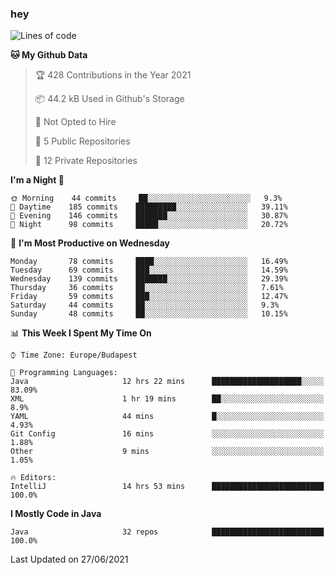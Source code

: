 ### hey

<!--START_SECTION:waka-->
![Lines of code](https://img.shields.io/badge/From%20Hello%20World%20I%27ve%20Written-48311%20lines%20of%20code-blue)

**🐱 My Github Data** 

> 🏆 428 Contributions in the Year 2021
 > 
> 📦 44.2 kB Used in Github's Storage 
 > 
> 🚫 Not Opted to Hire
 > 
> 📜 5 Public Repositories 
 > 
> 🔑 12 Private Repositories  
 > 
**I'm a Night 🦉** 

```text
🌞 Morning    44 commits     ██░░░░░░░░░░░░░░░░░░░░░░░   9.3% 
🌆 Daytime    185 commits    █████████░░░░░░░░░░░░░░░░   39.11% 
🌃 Evening    146 commits    ███████░░░░░░░░░░░░░░░░░░   30.87% 
🌙 Night      98 commits     █████░░░░░░░░░░░░░░░░░░░░   20.72%

```
📅 **I'm Most Productive on Wednesday** 

```text
Monday       78 commits     ████░░░░░░░░░░░░░░░░░░░░░   16.49% 
Tuesday      69 commits     ███░░░░░░░░░░░░░░░░░░░░░░   14.59% 
Wednesday    139 commits    ███████░░░░░░░░░░░░░░░░░░   29.39% 
Thursday     36 commits     ██░░░░░░░░░░░░░░░░░░░░░░░   7.61% 
Friday       59 commits     ███░░░░░░░░░░░░░░░░░░░░░░   12.47% 
Saturday     44 commits     ██░░░░░░░░░░░░░░░░░░░░░░░   9.3% 
Sunday       48 commits     ██░░░░░░░░░░░░░░░░░░░░░░░   10.15%

```


📊 **This Week I Spent My Time On** 

```text
⌚︎ Time Zone: Europe/Budapest

💬 Programming Languages: 
Java                     12 hrs 22 mins      ████████████████████░░░░░   83.09% 
XML                      1 hr 19 mins        ██░░░░░░░░░░░░░░░░░░░░░░░   8.9% 
YAML                     44 mins             █░░░░░░░░░░░░░░░░░░░░░░░░   4.93% 
Git Config               16 mins             ░░░░░░░░░░░░░░░░░░░░░░░░░   1.88% 
Other                    9 mins              ░░░░░░░░░░░░░░░░░░░░░░░░░   1.05%

🔥 Editors: 
IntelliJ                 14 hrs 53 mins      █████████████████████████   100.0%

```

**I Mostly Code in Java** 

```text
Java                     32 repos            █████████████████████████   100.0%

```



 Last Updated on 27/06/2021
<!--END_SECTION:waka-->
